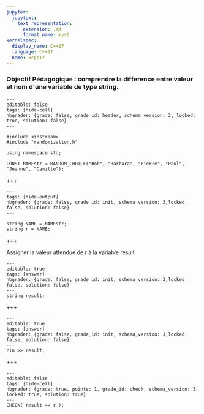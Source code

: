 ```yaml
---
jupyter:
  jupytext:
    text_representation:
      extension: .md
      format_name: myst
kernelspec:
  display_name: C++17
  language: C++17
  name: xcpp17
---
```


### Objectif Pédagogique : comprendre la difference entre valeur et nom d'une variable de type string.

```{code-cell} c++
---
editable: false
tags: [hide-cell]
nbgrader: {grade: false, grade_id: header, schema_version: 3, locked: true, solution: false}
---

#include <iostream>
#include "randomization.h"

using namespace std;

CONST NAMEstr = RANDOM_CHOICE("Bob", "Barbara", "Pierre", "Paul", "Jeanne", "Camille");

```

+++

```{code-cell} c++
---
tags: [hide-output]
nbgrader: {grade: false, grade_id: init, schema_version: 3,locked: false, solution: false}
---

string NAME = NAMEstr;
string r = NAME;
```

+++

Assigner la valeur attendue de r à la variable result
```{code-cell} c++
---
editable: true
tags: [answer]
nbgrader: {grade: false, grade_id: init, schema_version: 3,locked: false, solution: false}
---
string result;
```

+++

```{code-cell} c++
---
editable: true
tags: [answer]
nbgrader: {grade: false, grade_id: init, schema_version: 3,locked: false, solution: false}
---
cin >> result;
```

+++

```{code-cell} c++
---
editable: false
tags: [hide-cell]
nbgrader: {grade: true, points: 1, grade_id: check, schema_version: 3, locked: true, solution: true}
---
CHECK( result == r );
```
